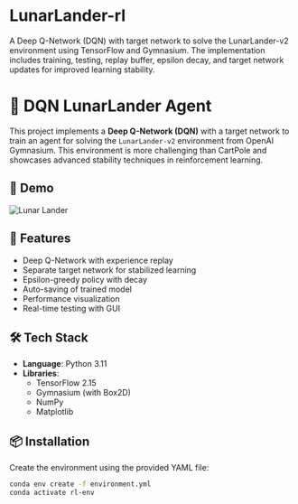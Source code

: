 # LunarLander-rl
A Deep Q-Network (DQN) with target network to solve the LunarLander-v2 environment using TensorFlow and Gymnasium. The implementation includes training, testing, replay buffer, epsilon decay, and target network updates for improved learning stability.

# 🚀 DQN LunarLander Agent

This project implements a **Deep Q-Network (DQN)** with a target network to train an agent for solving the `LunarLander-v2` environment from OpenAI Gymnasium. This environment is more challenging than CartPole and showcases advanced stability techniques in reinforcement learning.

## 📸 Demo

![Lunar Lander](https://media.giphy.com/media/WoD6JZnwap6s8/giphy.gif) <!-- Replace with your own demo/gif if you want -->

## 🚀 Features

- Deep Q-Network with experience replay
- Separate target network for stabilized learning
- Epsilon-greedy policy with decay
- Auto-saving of trained model
- Performance visualization
- Real-time testing with GUI

## 🛠️ Tech Stack

- **Language**: Python 3.11
- **Libraries**:
  - TensorFlow 2.15
  - Gymnasium (with Box2D)
  - NumPy
  - Matplotlib

## 📦 Installation

Create the environment using the provided YAML file:

```bash
conda env create -f environment.yml
conda activate rl-env
